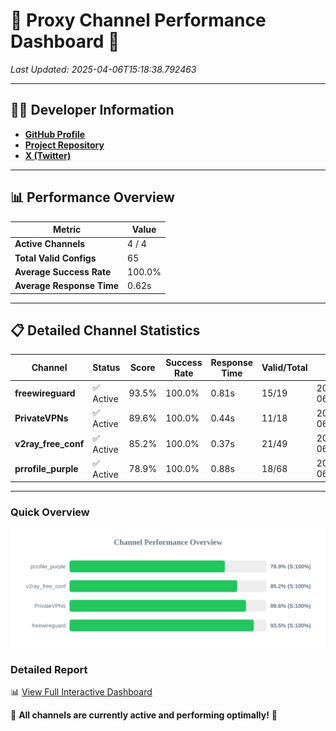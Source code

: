 # 🌟 Proxy Channel Performance Dashboard 🌟

_Last Updated: 2025-04-06T15:18:38.792463_

---

## 👩‍💻 Developer Information

- **[GitHub Profile](https://github.com/4n0nymou3)**  
- **[Project Repository](https://github.com/4n0nymou3/multi-proxy-config-fetcher)**  
- **[X (Twitter)](https://x.com/4n0nymou3)**  

---

## 📊 Performance Overview

| Metric                | Value       |
|-----------------------|-------------|
| **Active Channels**   | 4 / 4       |
| **Total Valid Configs** | 65          |
| **Average Success Rate** | 100.0%      |
| **Average Response Time** | 0.62s       |

---

## 📋 Detailed Channel Statistics

| Channel          | Status     | Score  | Success Rate | Response Time | Valid/Total | Last Success               |
|------------------|------------|--------|--------------|---------------|-------------|----------------------------|
| **freewireguard**  | ✅ Active  | 93.5%  | 100.0% | 0.81s         | 15/19       | 2025-04-06T15:18:38.791124 |
| **PrivateVPNs**  | ✅ Active  | 89.6%  | 100.0% | 0.44s         | 11/18       | 2025-04-06T15:18:37.956002 |
| **v2ray_free_conf**  | ✅ Active  | 85.2%  | 100.0% | 0.37s         | 21/49       | 2025-04-06T15:18:37.481938 |
| **prrofile_purple**  | ✅ Active  | 78.9%  | 100.0% | 0.88s         | 18/68       | 2025-04-06T15:18:37.068209 |

---

### Quick Overview
<div align="center">
  <a href="https://raw.githubusercontent.com/nullluser/NullRepo/refs/heads/main/assets/channel_stats_chart.svg">
    <img src="https://raw.githubusercontent.com/nullluser/NullRepo/refs/heads/main/assets/channel_stats_chart.svg" alt="Source Performance Statistics" width="800">
  </a>
</div>

### Detailed Report
📊 [View Full Interactive Dashboard](https://htmlpreview.github.io/?https://github.com/nullluser/NullRepo/blob/main/assets/performance_report.html)

🎉 **All channels are currently active and performing optimally!** 🎉

